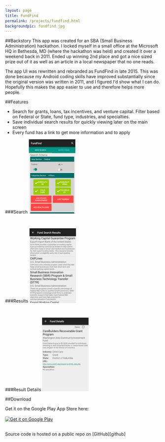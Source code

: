 ```yaml
---
layout: page
title: FundFind
permalink: /projects/fundfind.html
backgroundpic: fundfind.jpg
---
```


##Backstory
This app was created for an SBA (Small Business Administration) hackathon.  I locked myself in a small office at the Microsoft HQ in Bethesda, MD (where the hackathon was held) and created it over a weekend back in 2011.  Ended up winning 2nd place and got a nice sized prize out of it as well as an article in a local newspaper that no one reads.  

The app UI was rewritten and rebranded as FundFind in late 2015.  This was done because my Android coding skills have improved substantially since the original version was written in 2011, and I figured I'd show what I can do.  Hopefully this makes the app easier to use and therefore helps more people.

##Features
* Search for grants, loans, tax incentives, and venture capital.  Filter based on Federal or State, fund type, industries, and specialties.
* Save individual search results for quickly viewing later on the main screen
* Every fund has a link to get more information and to apply

###Search
<img src="/img/fundfind/main_search.png" alt="search" style="max-width:30%; height:auto;"/>

<br>

###Results
<img src="/img/fundfind/search_results.png" alt="results" style="max-width:30%; height:auto;"/>

<br>

###Result Details
<img src="/img/fundfind/fund_details.png" alt="details" style="max-width:30%; height:auto;"/>

##Download

Get it on the Google Play App Store here:
<br>
<br>
<a href="https://play.google.com/store/apps/details?id=app.sbaloan">
  <img alt="Get it on Google Play"
       src="https://developer.android.com/images/brand/en_generic_rgb_wo_45.png" />
</a>

<br>
Source code is hosted on a public repo on [GitHub][github]

[github]:     https://github.com/rdanielmurphy/FundFind